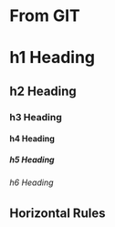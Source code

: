 # From GIT
# h1 Heading
## h2 Heading
### h3 Heading
#### h4 Heading
##### h5 Heading
###### h6 Heading


## Horizontal Rules
